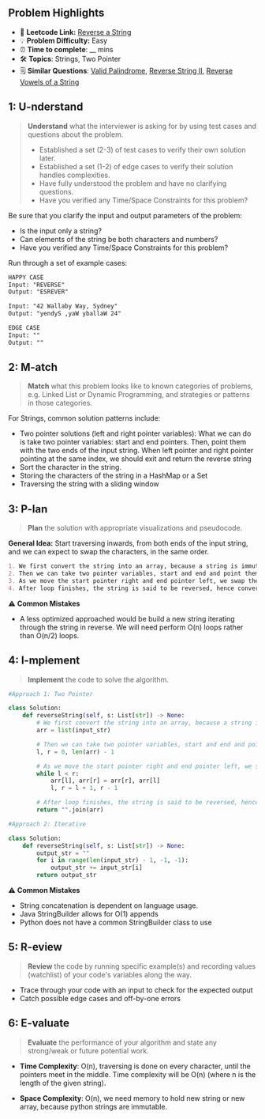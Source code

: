 ## Problem Highlights

* 🔗 **Leetcode Link:** [Reverse a String](https://leetcode.com/problems/reverse-string/)
* 💡 **Problem Difficulty:** Easy
* ⏰ **Time to complete**: __ mins
* 🛠️ **Topics**: Strings, Two Pointer
* 🗒️ **Similar Questions**: [Valid Palindrome](https://leetcode.com/problems/valid-palindrome/), [Reverse String II](https://leetcode.com/problems/reverse-string-ii/), [Reverse Vowels of a String](https://leetcode.com/problems/reverse-vowels-of-a-string/)
    
## 1: U-nderstand
 
> **Understand** what the interviewer is asking for by using test cases and questions about the problem.
> 
> - Established a set (2-3) of test cases to verify their own solution later.
> - Established a set (1-2) of edge cases to verify their solution handles complexities.
> - Have fully understood the problem and have no clarifying questions.
> - Have you verified any Time/Space Constraints for this problem?

Be sure that you clarify the input and output parameters of the problem:
* Is the input only a string?
* Can elements of the string be both characters and numbers?
* Have you verified any Time/Space Constraints for this problem?

Run through a set of example cases:

```markdown
HAPPY CASE
Input: "REVERSE" 
Output: "ESREVER" 

Input: "42 Wallaby Way, Sydney" 
Output: "yendyS ,yaW yballaW 24"

EDGE CASE
Input: ""
Output: ""
```   
    
## 2: M-atch

> **Match** what this problem looks like to known categories of problems, e.g. Linked List or Dynamic Programming, and strategies or patterns in those categories.

For Strings, common solution patterns include:
* Two pointer solutions (left and right pointer variables): What we can do is take two pointer variables: start and end pointers. Then, point them with the two ends of the input string. When left pointer and right pointer pointing at the same index, we should exit and return the reverse string
* Sort the character in the string.
* Storing the characters of the string in a HashMap or a Set
* Traversing the string with a sliding window

## 3: P-lan

> **Plan** the solution with appropriate visualizations and pseudocode.

**General Idea:** Start traversing inwards, from both ends of the input string, and we can expect to swap the characters, in the same order.

```markdown
1. We first convert the string into an array, because a string is immutable.
2. Then we can take two pointer variables, start and end and point them with the two ends of the array.
3. As we move the start pointer right and end pointer left, we swap the characters.
4. After loop finishes, the string is said to be reversed, hence convert the array into a string and return.
```
⚠️ **Common Mistakes**
* A less optimized approached would be build a new string iterating through the string in reverse. We will need perform O(n) loops rather than O(n/2) loops.


## 4: I-mplement

> **Implement** the code to solve the algorithm.

```python
#Approach 1: Two Pointer

class Solution:
    def reverseString(self, s: List[str]) -> None:
        # We first convert the string into an array, because a string is immutable.
        arr = list(input_str)

        # Then we can take two pointer variables, start and end and point them with the two ends of the array.
        l, r = 0, len(arr) - 1

        # As we move the start pointer right and end pointer left, we swap the characters.
        while l < r:
            arr[l], arr[r] = arr[r], arr[l]
            l, r = l + 1, r - 1

        # After loop finishes, the string is said to be reversed, hence convert the array into a string and return.
        return "".join(arr)
```

```python
#Approach 2: Iterative

class Solution:
    def reverseString(self, s: List[str]) -> None:
        output_str = ""
        for i in range(len(input_str) - 1, -1, -1):
            output_str += input_str[i]
        return output_str
```

⚠️ **Common Mistakes**
* String concatenation is dependent on language usage.
* Java StringBuilder allows for O(1) appends
* Python does not have a common StringBuilder class to use    

## 5: R-eview

> **Review** the code by running specific example(s) and recording values (watchlist) of your code's variables along the way.

- Trace through your code with an input to check for the expected output
- Catch possible edge cases and off-by-one errors

## 6: E-valuate

> **Evaluate** the performance of your algorithm and state any strong/weak or future potential work.
    
* **Time Complexity**: O(n), traversing is done on every character, until the pointers meet in the middle. Time complexity will be O(n) (where n is the length of the given string).

* **Space Complexity**: O(n), we need memory to hold new string or new array, because python strings are immutable. 
